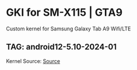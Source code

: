 # GKI for SM-X115 | GTA9
Custom kernel for Samsung Galaxy Tab A9 Wifi/LTE

## TAG: android12-5.10-2024-01
Kernel Source: [Source](https://gitlab.com/pkm774/kernel_generic_gta9)
